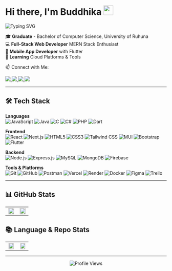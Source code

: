 # Hi there, I'm Buddhika <img src="https://raw.githubusercontent.com/MartinHeinz/MartinHeinz/master/wave.gif" width="30px" alt="waving hand" />

<div align="left">
  <img src="https://readme-typing-svg.herokuapp.com?font=Roboto+Mono&size=16&pause=1000&color=00BFFF&center=false&vCenter=false&width=380&lines=Computer+Science+Graduate;Full-Stack+Web+Developer;MERN+Stack+Enthusiast;Flutter+Mobile+App+Developer;Always+Learning+New+Technologies" alt="Typing SVG" />
</div>

🎓 **Graduate** - Bachelor of Computer Science, University of Ruhuna  
💻 **Full-Stack Web Developer** MERN Stack Enthusiast  
📱 **Mobile App Developer** with Flutter  
🌱 **Learning** Cloud Platforms & Tools

📫 Connect with Me:

<div align="left">
  <a href="https://www.linkedin.com/in/buddhika-dhananjaya">
    <img src="https://img.shields.io/badge/LinkedIn-0077B5?style=flat-square&logo=linkedin&logoColor=white" />
  </a>
  <a href="https://buddhika-dhananjaya.vercel.app">
    <img src="https://img.shields.io/badge/Portfolio-000000?style=flat-square&logo=google-chrome&logoColor=white" />
  </a>
  <a href="https://stackoverflow.com/users/21720157">
    <img src="https://img.shields.io/badge/Stack_Overflow-FE7A16?style=flat-square&logo=stackoverflow&logoColor=white" />
  </a>
  <a href="mailto:buddhika4u98@gmail.com">
    <img src="https://img.shields.io/badge/Email-D14836?style=flat-square&logo=gmail&logoColor=white" />
  </a>
</div>

---

## 🛠️ Tech Stack

**Languages**  
![JavaScript](https://img.shields.io/badge/-JavaScript-F7DF1E?style=for-the-badge&logo=javascript&logoColor=black)
![Java](https://img.shields.io/badge/-Java-007396?style=for-the-badge&logo=openjdk&logoColor=white)
![C](https://img.shields.io/badge/-C-A8B9CC?style=for-the-badge&logo=c&logoColor=white)
![C#](https://img.shields.io/badge/-C%23-239120?style=for-the-badge&logo=c-sharp&logoColor=white)
![PHP](https://img.shields.io/badge/-PHP-777BB4?style=for-the-badge&logo=php&logoColor=white)
![Dart](https://img.shields.io/badge/-Dart-0175C2?style=for-the-badge&logo=dart&logoColor=white)

**Frontend**  
![React](https://img.shields.io/badge/-React-61DAFB?style=for-the-badge&logo=react&logoColor=black)
![Next.js](https://img.shields.io/badge/-Next.js-000000?style=for-the-badge&logo=next.js&logoColor=white)
![HTML5](https://img.shields.io/badge/-HTML5-E34F26?style=for-the-badge&logo=html5&logoColor=white)
![CSS3](https://img.shields.io/badge/-CSS3-1572B6?style=for-the-badge&logo=css3&logoColor=white)
![Tailwind CSS](https://img.shields.io/badge/-Tailwind_CSS-38B2AC?style=for-the-badge&logo=tailwind-css&logoColor=white)
![MUI](https://img.shields.io/badge/-MUI-007FFF?style=for-the-badge&logo=mui&logoColor=white)
![Bootstrap](https://img.shields.io/badge/-Bootstrap-7952B3?style=for-the-badge&logo=bootstrap&logoColor=white)
![Flutter](https://img.shields.io/badge/-Flutter-02569B?style=for-the-badge&logo=flutter&logoColor=white)

**Backend**  
![Node.js](https://img.shields.io/badge/-Node.js-339933?style=for-the-badge&logo=node.js&logoColor=white)
![Express.js](https://img.shields.io/badge/-Express.js-000000?style=for-the-badge&logo=express&logoColor=white)
![MySQL](https://img.shields.io/badge/-MySQL-4479A1?style=for-the-badge&logo=mysql&logoColor=white)
![MongoDB](https://img.shields.io/badge/-MongoDB-47A248?style=for-the-badge&logo=mongodb&logoColor=white)
![Firebase](https://img.shields.io/badge/-Firebase-FFCA28?style=for-the-badge&logo=firebase&logoColor=black)

**Tools & Platforms**  
![Git](https://img.shields.io/badge/-Git-F05032?style=for-the-badge&logo=git&logoColor=white)
![GitHub](https://img.shields.io/badge/-GitHub-181717?style=for-the-badge&logo=github&logoColor=white)
![Postman](https://img.shields.io/badge/-Postman-FF6C37?style=for-the-badge&logo=postman&logoColor=white)
![Vercel](https://img.shields.io/badge/-Vercel-000000?style=for-the-badge&logo=vercel&logoColor=white)
![Render](https://img.shields.io/badge/-Render-46E3B7?style=for-the-badge&logo=render&logoColor=white)
![Docker](https://img.shields.io/badge/-Docker-2496ED?style=for-the-badge&logo=docker&logoColor=white)
![Figma](https://img.shields.io/badge/-Figma-F24E1E?style=for-the-badge&logo=figma&logoColor=white)
![Trello](https://img.shields.io/badge/-Trello-0052CC?style=for-the-badge&logo=trello&logoColor=white)

---

## 📊 GitHub Stats

<table>
  <tr>
    <td width="50%" align="center">
      <img src="https://github-readme-stats.vercel.app/api?username=buddhika4u&show_icons=true&theme=radical&include_all_commits=true&count_private=true&hide_border=true&bg_color=0D1117&title_color=F85D7F&icon_color=F85D7F&text_color=FFFFFF" width="95%" />
    </td>
    <td width="50%" align="center">
      <img src="https://github-readme-streak-stats.herokuapp.com/?user=buddhika4u&theme=radical&hide_border=true&background=0D1117&stroke=F85D7F&ring=F85D7F&fire=F85D7F&currStreakLabel=FFFFFF" width="95%" />
    </td>
  </tr>
</table>

## 📚 Language & Repo Stats

<table align="center">
  <tr>
    <td align="center" width="50%">
      <img src="https://github-readme-stats.vercel.app/api/top-langs/?username=buddhika4u&layout=compact&langs_count=12&theme=radical&hide_border=true&bg_color=0D1117&title_color=F85D7F&text_color=FFFFFF" width="90%" />
    </td>
    <td align="center" width="50%">
      <img src="https://github-profile-summary-cards.vercel.app/api/cards/repos-per-language?username=buddhika4u&theme=radical" width="90%" />
    </td>
  </tr>
</table>

---

<div align="center">
  <img src="https://komarev.com/ghpvc/?username=buddhika4u&label=Profile%20Views&color=blue&style=flat-square" alt="Profile Views" />
</div>
